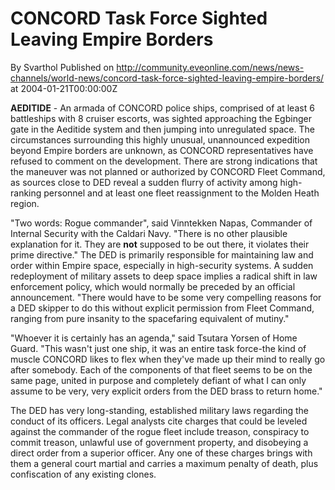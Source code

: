 # CONCORD Task Force Sighted Leaving Empire Borders
By Svarthol
Published on http://community.eveonline.com/news/news-channels/world-news/concord-task-force-sighted-leaving-empire-borders/ at 2004-01-21T00:00:00Z

 **AEDITIDE** - An armada of CONCORD police ships, comprised of at least 6 battleships with 8 cruiser escorts, was sighted approaching the Egbinger gate in the Aeditide system and then jumping into unregulated space. The circumstances surrounding this highly unusual, unannounced expedition beyond Empire borders are unknown, as CONCORD representatives have refused to comment on the development. There are strong indications that the maneuver was not planned or authorized by CONCORD Fleet Command, as sources close to DED reveal a sudden flurry of activity among high-ranking personnel and at least one fleet reassignment to the Molden Heath region.  
  
"Two words: Rogue commander", said Vinntekken Napas, Commander of Internal Security with the Caldari Navy. "There is no other plausible explanation for it. They are **not** supposed to be out there, it violates their prime directive." The DED is primarily responsible for maintaining law and order within Empire space, especially in high-security systems. A sudden redeployment of military assets to deep space implies a radical shift in law enforcement policy, which would normally be preceded by an official announcement. "There would have to be some very compelling reasons for a DED skipper to do this without explicit permission from Fleet Command, ranging from pure insanity to the spacefaring equivalent of mutiny."   
  
"Whoever it is certainly has an agenda," said Tsutara Yorsen of Home Guard. "This wasn't just one ship, it was an entire task force-the kind of muscle CONCORD likes to flex when they've made up their mind to really go after somebody. Each of the components of that fleet seems to be on the same page, united in purpose and completely defiant of what I can only assume to be very, very explicit orders from the DED brass to return home."  
  
The DED has very long-standing, established military laws regarding the conduct of its officers. Legal analysts cite charges that could be leveled against the commander of the rogue fleet include treason, conspiracy to commit treason, unlawful use of government property, and disobeying a direct order from a superior officer. Any one of these charges brings with them a general court martial and carries a maximum penalty of death, plus confiscation of any existing clones.

